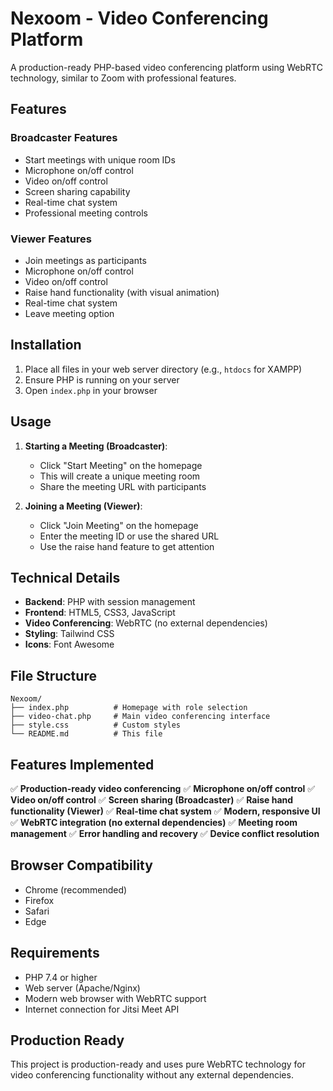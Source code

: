 # Nexoom - Video Conferencing Platform

A production-ready PHP-based video conferencing platform using WebRTC technology, similar to Zoom with professional features.

## Features

### Broadcaster Features
- Start meetings with unique room IDs
- Microphone on/off control
- Video on/off control
- Screen sharing capability
- Real-time chat system
- Professional meeting controls

### Viewer Features
- Join meetings as participants
- Microphone on/off control
- Video on/off control
- Raise hand functionality (with visual animation)
- Real-time chat system
- Leave meeting option

## Installation

1. Place all files in your web server directory (e.g., `htdocs` for XAMPP)
2. Ensure PHP is running on your server
3. Open `index.php` in your browser

## Usage

1. **Starting a Meeting (Broadcaster)**:
   - Click "Start Meeting" on the homepage
   - This will create a unique meeting room
   - Share the meeting URL with participants

2. **Joining a Meeting (Viewer)**:
   - Click "Join Meeting" on the homepage
   - Enter the meeting ID or use the shared URL
   - Use the raise hand feature to get attention

## Technical Details

- **Backend**: PHP with session management
- **Frontend**: HTML5, CSS3, JavaScript
- **Video Conferencing**: WebRTC (no external dependencies)
- **Styling**: Tailwind CSS
- **Icons**: Font Awesome

## File Structure

```
Nexoom/
├── index.php          # Homepage with role selection
├── video-chat.php     # Main video conferencing interface
├── style.css          # Custom styles
└── README.md          # This file
```

## Features Implemented

✅ **Production-ready video conferencing**
✅ **Microphone on/off control**
✅ **Video on/off control**
✅ **Screen sharing (Broadcaster)**
✅ **Raise hand functionality (Viewer)**
✅ **Real-time chat system**
✅ **Modern, responsive UI**
✅ **WebRTC integration (no external dependencies)**
✅ **Meeting room management**
✅ **Error handling and recovery**
✅ **Device conflict resolution**

## Browser Compatibility

- Chrome (recommended)
- Firefox
- Safari
- Edge

## Requirements

- PHP 7.4 or higher
- Web server (Apache/Nginx)
- Modern web browser with WebRTC support
- Internet connection for Jitsi Meet API

## Production Ready

This project is production-ready and uses pure WebRTC technology for video conferencing functionality without any external dependencies.
